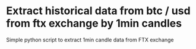 # Extract historical data from btc / usd from ftx exchange by 1min candles 

Simple python script to extract 1min candle data from FTX exchange 
